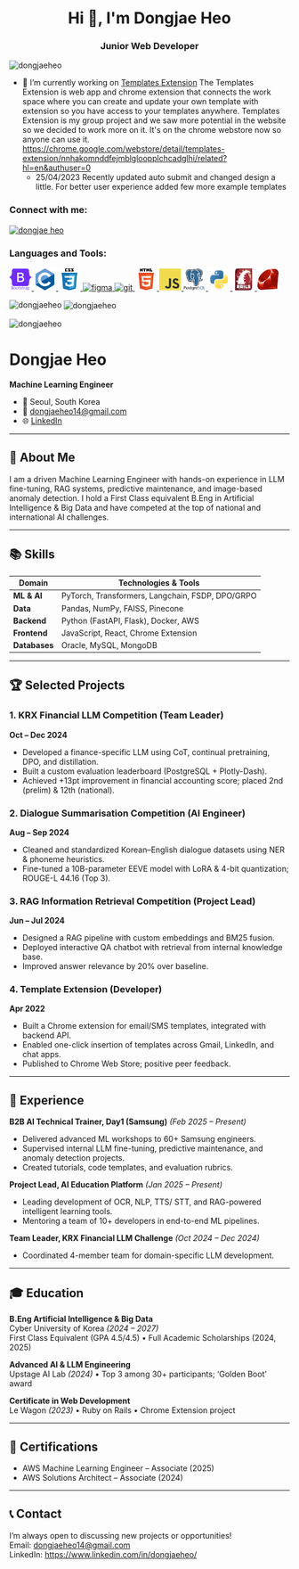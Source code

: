 <h1 align="center">Hi 👋, I'm Dongjae Heo</h1>
<h3 align="center">Junior Web Developer</h3>

<p align="left"> <img src="https://komarev.com/ghpvc/?username=dongjaeheo&label=Profile%20views&color=0e75b6&style=flat" alt="dongjaeheo" /> </p>

- 🔭 I’m currently working on [Templates Extension](https://www.templates-extension.com/)
  The Templates Extension is web app and chrome extension that connects the work space where you can create and update your own template with extension so you have access to your templates anywhere. Templates Extension is my group project and we saw more potential in the website so we decided to work more on it. It's on the chrome webstore now so anyone can use it. https://chrome.google.com/webstore/detail/templates-extension/nnhakomnddfejmblgloopplchcadglhi/related?hl=en&authuser=0
  - 25/04/2023
Recently updated auto submit and changed design a little. For better user experience added few more example templates

<h3 align="left">Connect with me:</h3>
<p align="left">
<a href="https://linkedin.com/in/dongjaeheo" target="blank"><img align="center" src="https://raw.githubusercontent.com/rahuldkjain/github-profile-readme-generator/master/src/images/icons/Social/linked-in-alt.svg" alt="dongjae heo" height="30" width="40" /></a>
</p>

<h3 align="left">Languages and Tools:</h3>
<p align="left"> <a href="https://getbootstrap.com" target="_blank" rel="noreferrer"> <img src="https://raw.githubusercontent.com/devicons/devicon/master/icons/bootstrap/bootstrap-plain-wordmark.svg" alt="bootstrap" width="40" height="40"/> </a> <a href="https://www.cprogramming.com/" target="_blank" rel="noreferrer"> <img src="https://raw.githubusercontent.com/devicons/devicon/master/icons/c/c-original.svg" alt="c" width="40" height="40"/> </a> <a href="https://www.w3schools.com/css/" target="_blank" rel="noreferrer"> <img src="https://raw.githubusercontent.com/devicons/devicon/master/icons/css3/css3-original-wordmark.svg" alt="css3" width="40" height="40"/> </a> <a href="https://www.figma.com/" target="_blank" rel="noreferrer"> <img src="https://www.vectorlogo.zone/logos/figma/figma-icon.svg" alt="figma" width="40" height="40"/> </a> <a href="https://git-scm.com/" target="_blank" rel="noreferrer"> <img src="https://www.vectorlogo.zone/logos/git-scm/git-scm-icon.svg" alt="git" width="40" height="40"/> </a> <a href="https://www.w3.org/html/" target="_blank" rel="noreferrer"> <img src="https://raw.githubusercontent.com/devicons/devicon/master/icons/html5/html5-original-wordmark.svg" alt="html5" width="40" height="40"/> </a> <a href="https://developer.mozilla.org/en-US/docs/Web/JavaScript" target="_blank" rel="noreferrer"> <img src="https://raw.githubusercontent.com/devicons/devicon/master/icons/javascript/javascript-original.svg" alt="javascript" width="40" height="40"/> </a> <a href="https://www.postgresql.org" target="_blank" rel="noreferrer"> <img src="https://raw.githubusercontent.com/devicons/devicon/master/icons/postgresql/postgresql-original-wordmark.svg" alt="postgresql" width="40" height="40"/> </a> <a href="https://www.python.org" target="_blank" rel="noreferrer"> <img src="https://raw.githubusercontent.com/devicons/devicon/master/icons/python/python-original.svg" alt="python" width="40" height="40"/> </a> <a href="https://rubyonrails.org" target="_blank" rel="noreferrer"> <img src="https://raw.githubusercontent.com/devicons/devicon/master/icons/rails/rails-original-wordmark.svg" alt="rails" width="40" height="40"/> </a> <a href="https://www.ruby-lang.org/en/" target="_blank" rel="noreferrer"> <img src="https://raw.githubusercontent.com/devicons/devicon/master/icons/ruby/ruby-original.svg" alt="ruby" width="40" height="40"/> </a> </p>

<p><img align="left" src="https://github-readme-stats.vercel.app/api/top-langs?username=dongjaeheo&show_icons=true&locale=en&layout=compact" alt="dongjaeheo" /></p>

<p>&nbsp;<img align="center" src="https://github-readme-stats.vercel.app/api?username=dongjaeheo&show_icons=true&locale=en" alt="dongjaeheo" /></p>

<p><img align="center" src="https://github-readme-streak-stats.herokuapp.com/?user=dongjaeheo&" alt="dongjaeheo" /></p>

<!--
  GitHub Portfolio for Dongjae Heo
  Job Title: Machine Learning Engineer
-->

# Dongjae Heo
**Machine Learning Engineer**

<!-- Add a professional headshot or banner image here -->
<!-- ![Banner](assets/banner.png) -->

- 📍 Seoul, South Korea
- 📧 [dongjaeheo14@gmail.com](mailto:dongjaeheo14@gmail.com)
- 🌐 [LinkedIn](https://www.linkedin.com/in/dongjaeheo/)

---

## 🚀 About Me

I am a driven Machine Learning Engineer with hands-on experience in LLM fine-tuning, RAG systems, predictive maintenance, and image-based anomaly detection. I hold a First Class equivalent B.Eng in Artificial Intelligence & Big Data and have competed at the top of national and international AI challenges.

---

## 📚 Skills

| Domain       | Technologies & Tools                            |
|--------------|-------------------------------------------------|
| **ML & AI**  | PyTorch, Transformers, Langchain, FSDP, DPO/GRPO |
| **Data**     | Pandas, NumPy, FAISS, Pinecone                  |
| **Backend**  | Python (FastAPI, Flask), Docker, AWS            |
| **Frontend** | JavaScript, React, Chrome Extension             |
| **Databases**| Oracle, MySQL, MongoDB                          |

---

## 🏆 Selected Projects

### 1. KRX Financial LLM Competition (Team Leader)
**Oct – Dec 2024**
- Developed a finance-specific LLM using CoT, continual pretraining, DPO, and distillation.
- Built a custom evaluation leaderboard (PostgreSQL + Plotly-Dash).
- Achieved +13pt improvement in financial accounting score; placed 2nd (prelim) & 12th (national).

<!-- Add a screenshot of your custom leaderboard here -->
<!-- ![KRX Leaderboard](assets/krx_leaderboard.png) -->

### 2. Dialogue Summarisation Competition (AI Engineer)
**Aug – Sep 2024**
- Cleaned and standardized Korean–English dialogue datasets using NER & phoneme heuristics.
- Fine-tuned a 10B-parameter EEVE model with LoRA & 4-bit quantization; ROUGE-L 44.16 (Top 3).

<!-- Include before/after examples or ROUGE scores chart -->
<!-- ![Summarisation Results](assets/summary_results.png) -->

### 3. RAG Information Retrieval Competition (Project Lead)
**Jun – Jul 2024**
- Designed a RAG pipeline with custom embeddings and BM25 fusion.
- Deployed interactive QA chatbot with retrieval from internal knowledge base.
- Improved answer relevance by 20% over baseline.

<!-- Embed a demo GIF or diagram of your RAG architecture -->
<!-- ![RAG Demo](assets/rag_architecture.gif) -->

### 4. Template Extension (Developer)
**Apr 2022**
- Built a Chrome extension for email/SMS templates, integrated with backend API.
- Enabled one-click insertion of templates across Gmail, LinkedIn, and chat apps.
- Published to Chrome Web Store; positive peer feedback.

<!-- Screenshot of the extension UI -->
<!-- ![Chrome Extension](assets/extension_ui.png) -->


---

## 💼 Experience

**B2B AI Technical Trainer, Day1 (Samsung)** _(Feb 2025 – Present)_
- Delivered advanced ML workshops to 60+ Samsung engineers.
- Supervised internal LLM fine-tuning, predictive maintenance, and anomaly detection projects.
- Created tutorials, code templates, and evaluation rubrics.

**Project Lead, AI Education Platform** _(Jan 2025 – Present)_
- Leading development of OCR, NLP, TTS/ STT, and RAG-powered intelligent learning tools.
- Mentoring a team of 10+ developers in end-to-end ML pipelines.

**Team Leader, KRX Financial LLM Challenge** _(Oct 2024 – Dec 2024)_
- Coordinated 4-member team for domain-specific LLM development.

---

## 🎓 Education

**B.Eng Artificial Intelligence & Big Data**<br>
Cyber University of Korea _(2024 – 2027)_<br>
First Class Equivalent (GPA 4.5/4.5) • Full Academic Scholarships (2024, 2025)

**Advanced AI & LLM Engineering**<br>
Upstage AI Lab _(2024)_ • Top 3 among 30+ participants; ‘Golden Boot’ award

**Certificate in Web Development**<br>
Le Wagon _(2023)_ • Ruby on Rails • Chrome Extension project

---

## 📜 Certifications

- AWS Machine Learning Engineer – Associate (2025)
- AWS Solutions Architect – Associate (2024)

---

## 📞 Contact

I’m always open to discussing new projects or opportunities!<br>
Email: dongjaeheo14@gmail.com<br>
LinkedIn: https://www.linkedin.com/in/dongjaeheo/

<!-- OPTIONAL: Add a QR code or vCard download link -->
<!-- ![vCard](assets/vcard_qr.png) -->
